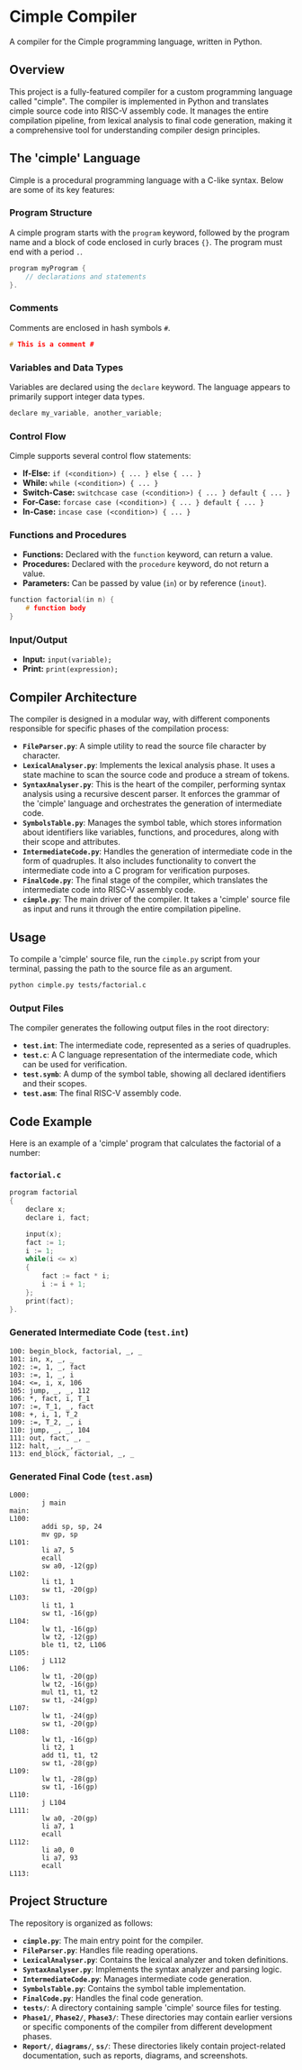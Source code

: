 # Cimple Compiler
A compiler for the Cimple programming language, written in Python.

## Overview

This project is a fully-featured compiler for a custom programming language called "cimple". The compiler is implemented in Python and translates cimple source code into RISC-V assembly code. It manages the entire compilation pipeline, from lexical analysis to final code generation, making it a comprehensive tool for understanding compiler design principles.

## The 'cimple' Language

Cimple is a procedural programming language with a C-like syntax. Below are some of its key features:

### Program Structure
A cimple program starts with the `program` keyword, followed by the program name and a block of code enclosed in curly braces `{}`. The program must end with a period `.`.

```c
program myProgram {
    // declarations and statements
}.
```

### Comments
Comments are enclosed in hash symbols `#`.

```c
# This is a comment #
```

### Variables and Data Types
Variables are declared using the `declare` keyword. The language appears to primarily support integer data types.

```c
declare my_variable, another_variable;
```

### Control Flow
Cimple supports several control flow statements:
- **If-Else:** `if (<condition>) { ... } else { ... }`
- **While:** `while (<condition>) { ... }`
- **Switch-Case:** `switchcase case (<condition>) { ... } default { ... }`
- **For-Case:** `forcase case (<condition>) { ... } default { ... }`
- **In-Case:** `incase case (<condition>) { ... }`

### Functions and Procedures
- **Functions:** Declared with the `function` keyword, can return a value.
- **Procedures:** Declared with the `procedure` keyword, do not return a value.
- **Parameters:** Can be passed by value (`in`) or by reference (`inout`).

```c
function factorial(in n) {
    # function body
}
```

### Input/Output
- **Input:** `input(variable);`
- **Print:** `print(expression);`

## Compiler Architecture

The compiler is designed in a modular way, with different components responsible for specific phases of the compilation process:

- **`FileParser.py`**: A simple utility to read the source file character by character.
- **`LexicalAnalyser.py`**: Implements the lexical analysis phase. It uses a state machine to scan the source code and produce a stream of tokens.
- **`SyntaxAnalyser.py`**: This is the heart of the compiler, performing syntax analysis using a recursive descent parser. It enforces the grammar of the 'cimple' language and orchestrates the generation of intermediate code.
- **`SymbolsTable.py`**: Manages the symbol table, which stores information about identifiers like variables, functions, and procedures, along with their scope and attributes.
- **`IntermediateCode.py`**: Handles the generation of intermediate code in the form of quadruples. It also includes functionality to convert the intermediate code into a C program for verification purposes.
- **`FinalCode.py`**: The final stage of the compiler, which translates the intermediate code into RISC-V assembly code.
- **`cimple.py`**: The main driver of the compiler. It takes a 'cimple' source file as input and runs it through the entire compilation pipeline.

## Usage

To compile a 'cimple' source file, run the `cimple.py` script from your terminal, passing the path to the source file as an argument.

```bash
python cimple.py tests/factorial.c
```

### Output Files

The compiler generates the following output files in the root directory:

- **`test.int`**: The intermediate code, represented as a series of quadruples.
- **`test.c`**: A C language representation of the intermediate code, which can be used for verification.
- **`test.symb`**: A dump of the symbol table, showing all declared identifiers and their scopes.
- **`test.asm`**: The final RISC-V assembly code.

## Code Example

Here is an example of a 'cimple' program that calculates the factorial of a number:

### `factorial.c`

```c
program factorial
{
    declare x;
    declare i, fact;

    input(x);
    fact := 1;
    i := 1;
    while(i <= x)
    {
        fact := fact * i;
        i := i + 1;
    };
    print(fact);
}.
```

### Generated Intermediate Code (`test.int`)

```
100: begin_block, factorial, _, _
101: in, x, _, _
102: :=, 1, _, fact
103: :=, 1, _, i
104: <=, i, x, 106
105: jump, _, _, 112
106: *, fact, i, T_1
107: :=, T_1, _, fact
108: +, i, 1, T_2
109: :=, T_2, _, i
110: jump, _, _, 104
111: out, fact, _, _
112: halt, _, _, _
113: end_block, factorial, _, _
```

### Generated Final Code (`test.asm`)
```assembly
L000:
		j main
main:
L100:
		addi sp, sp, 24
		mv gp, sp
L101:
		li a7, 5
		ecall
		sw a0, -12(gp)
L102:
		li t1, 1
		sw t1, -20(gp)
L103:
		li t1, 1
		sw t1, -16(gp)
L104:
		lw t1, -16(gp)
		lw t2, -12(gp)
		ble t1, t2, L106
L105:
		j L112
L106:
		lw t1, -20(gp)
		lw t2, -16(gp)
		mul t1, t1, t2
		sw t1, -24(gp)
L107:
		lw t1, -24(gp)
		sw t1, -20(gp)
L108:
		lw t1, -16(gp)
		li t2, 1
		add t1, t1, t2
		sw t1, -28(gp)
L109:
		lw t1, -28(gp)
		sw t1, -16(gp)
L110:
		j L104
L111:
		lw a0, -20(gp)
		li a7, 1
		ecall
L112:
		li a0, 0
		li a7, 93
		ecall
L113:
```

## Project Structure

The repository is organized as follows:

- **`cimple.py`**: The main entry point for the compiler.
- **`FileParser.py`**: Handles file reading operations.
- **`LexicalAnalyser.py`**: Contains the lexical analyzer and token definitions.
- **`SyntaxAnalyser.py`**: Implements the syntax analyzer and parsing logic.
- **`IntermediateCode.py`**: Manages intermediate code generation.
- **`SymbolsTable.py`**: Contains the symbol table implementation.
- **`FinalCode.py`**: Handles the final code generation.
- **`tests/`**: A directory containing sample 'cimple' source files for testing.
- **`Phase1/`**, **`Phase2/`**, **`Phase3/`**: These directories may contain earlier versions or specific components of the compiler from different development phases.
- **`Report/`**, **`diagrams/`**, **`ss/`**: These directories likely contain project-related documentation, such as reports, diagrams, and screenshots.